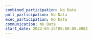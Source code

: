 ```yaml
---
combined_participation: No Data
poll_participation: No Data
exec_participation: No Data
communication: No Data
start_date: 2022-04-25T00:00:00.000Z
---
```

